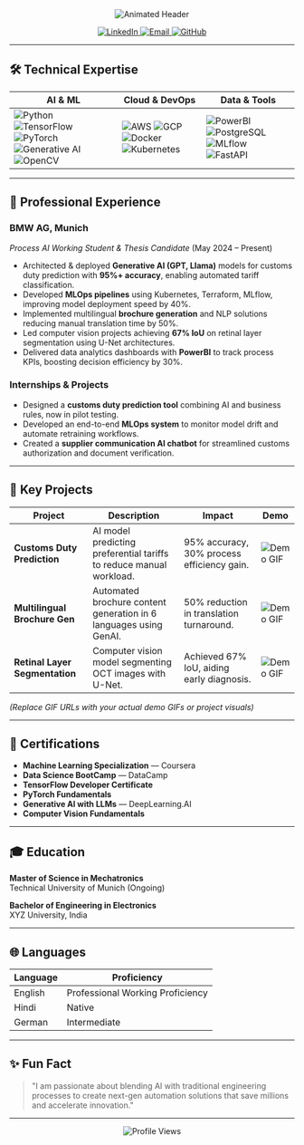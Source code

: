 <!-- Animated Header -->
<div align="center">
  <img src="https://readme-typing-svg.demolab.com?font=Fira+Code&size=38&duration=3500&pause=800&color=22F76D&width=680&height=90&lines=Prateek+Ghorawat;ML+Engineer+|+GenAI+Specialist;Process+AI+Architect;BMW+Thesis+Candidate" alt="Animated Header" />
</div>

<p align="center">
  <a href="https://www.linkedin.com/in/prateek-ghorawat/">
    <img src="https://img.shields.io/badge/LinkedIn-0A66C2?style=for-the-badge&logo=linkedin&logoColor=white" alt="LinkedIn" />
  </a>
  <a href="mailto:prateek.ghorawat1999@gmail.com">
    <img src="https://img.shields.io/badge/Gmail-EA4335?style=for-the-badge&logo=gmail&logoColor=white" alt="Email" />
  </a>
  <a href="https://github.com/prateekghorawat">
    <img src="https://img.shields.io/badge/GitHub-181717?style=for-the-badge&logo=github&logoColor=white" alt="GitHub" />
  </a>
</p>

---

## 🛠️ Technical Expertise

| **AI & ML** | **Cloud & DevOps** | **Data & Tools** |
|-------------|--------------------|------------------|
| ![Python](https://img.shields.io/badge/-Python-3776AB?logo=python) ![TensorFlow](https://img.shields.io/badge/-TensorFlow-FF6F00?logo=tensorflow) ![PyTorch](https://img.shields.io/badge/-PyTorch-EE4C2C?logo=pytorch) ![Generative AI](https://img.shields.io/badge/-GenAI-000000?logo=ai) ![OpenCV](https://img.shields.io/badge/-OpenCV-5C3EE8?logo=opencv) | ![AWS](https://img.shields.io/badge/-AWS-232F3E?logo=amazonaws) ![GCP](https://img.shields.io/badge/-GCP-4285F4?logo=googlecloud) ![Docker](https://img.shields.io/badge/-Docker-2496ED?logo=docker) ![Kubernetes](https://img.shields.io/badge/-Kubernetes-326CE5?logo=kubernetes) | ![PowerBI](https://img.shields.io/badge/-PowerBI-F2C811?logo=powerbi) ![PostgreSQL](https://img.shields.io/badge/-PostgreSQL-4169E1?logo=postgresql) ![MLflow](https://img.shields.io/badge/-MLflow-0194E1?logo=mlflow) ![FastAPI](https://img.shields.io/badge/-FastAPI-009688?logo=fastapi) |

---

## 🏢 Professional Experience

### **BMW AG, Munich**  
*Process AI Working Student & Thesis Candidate* (May 2024 – Present)  
- Architected & deployed **Generative AI (GPT, Llama)** models for customs duty prediction with **95%+ accuracy**, enabling automated tariff classification.  
- Developed **MLOps pipelines** using Kubernetes, Terraform, MLflow, improving model deployment speed by 40%.  
- Implemented multilingual **brochure generation** and NLP solutions reducing manual translation time by 50%.  
- Led computer vision projects achieving **67% IoU** on retinal layer segmentation using U-Net architectures.  
- Delivered data analytics dashboards with **PowerBI** to track process KPIs, boosting decision efficiency by 30%.  

### **Internships & Projects**  
- Designed a **customs duty prediction tool** combining AI and business rules, now in pilot testing.  
- Developed an end-to-end **MLOps system** to monitor model drift and automate retraining workflows.  
- Created a **supplier communication AI chatbot** for streamlined customs authorization and document verification.  

---

## 🚀 Key Projects

| Project | Description | Impact | Demo |
|---------|-------------|--------|------|
| **Customs Duty Prediction** | AI model predicting preferential tariffs to reduce manual workload. | 95% accuracy, 30% process efficiency gain. | ![Demo GIF](https://media.giphy.com/media/3o7aD6uWJ1Jk8ClZ7S/giphy.gif) |
| **Multilingual Brochure Gen** | Automated brochure content generation in 6 languages using GenAI. | 50% reduction in translation turnaround. | ![Demo GIF](https://media.giphy.com/media/xT9IgIc0lryrxvqVGM/giphy.gif) |
| **Retinal Layer Segmentation** | Computer vision model segmenting OCT images with U-Net. | Achieved 67% IoU, aiding early diagnosis. | ![Demo GIF](https://media.giphy.com/media/l0MYt5jPR6QX5pnqM/giphy.gif) |

*(Replace GIF URLs with your actual demo GIFs or project visuals)*

---

## 📜 Certifications

- **Machine Learning Specialization** — Coursera  
- **Data Science BootCamp** — DataCamp  
- **TensorFlow Developer Certificate**  
- **PyTorch Fundamentals**  
- **Generative AI with LLMs** — DeepLearning.AI  
- **Computer Vision Fundamentals**  

---

## 🎓 Education

**Master of Science in Mechatronics**  
Technical University of Munich (Ongoing)  

**Bachelor of Engineering in Electronics**  
XYZ University, India  

---

## 🌐 Languages

| Language | Proficiency |
|----------|-------------|
| English  | Professional Working Proficiency |
| Hindi    | Native |
| German   | Intermediate |

---

## ✨ Fun Fact

> "I am passionate about blending AI with traditional engineering processes to create next-gen automation solutions that save millions and accelerate innovation."

---

<p align="center">
  <img src="https://komarev.com/ghpvc/?username=prateekghorawat&style=flat-square&color=blue" alt="Profile Views" />
</p>
